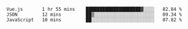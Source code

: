 <!--START_SECTION:waka-->
```text
Vue.js       1 hr 55 mins    ████████████████████▓░░░░   82.84 % 
JSON         12 mins         ██▒░░░░░░░░░░░░░░░░░░░░░░   09.34 % 
JavaScript   10 mins         ██░░░░░░░░░░░░░░░░░░░░░░░   07.82 % 
```
<!--END_SECTION:waka-->
